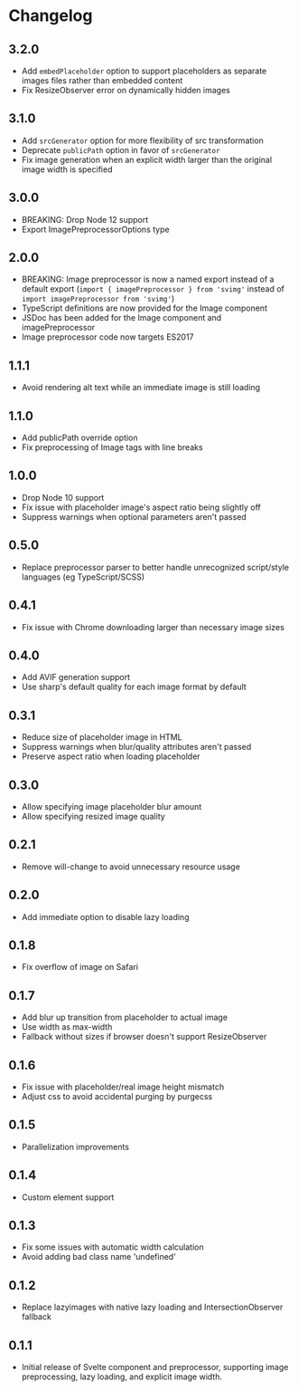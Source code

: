 # Changelog

## 3.2.0

* Add `embedPlaceholder` option to support placeholders as separate images files rather than embedded content
* Fix ResizeObserver error on dynamically hidden images

## 3.1.0

* Add `srcGenerator` option for more flexibility of src transformation
* Deprecate `publicPath` option in favor of `srcGenerator`
* Fix image generation when an explicit width larger than the original image width is specified

## 3.0.0

* BREAKING: Drop Node 12 support
* Export ImagePreprocessorOptions type

## 2.0.0

* BREAKING: Image preprocessor is now a named export instead of a default export (`import { imagePreprocessor } from 'svimg'` instead of `import imagePreprocessor from 'svimg'`)
* TypeScript definitions are now provided for the Image component
* JSDoc has been added for the Image component and imagePreprocessor
* Image preprocessor code now targets ES2017

## 1.1.1

* Avoid rendering alt text while an immediate image is still loading

## 1.1.0

* Add publicPath override option
* Fix preprocessing of Image tags with line breaks

## 1.0.0

* Drop Node 10 support
* Fix issue with placeholder image's aspect ratio being slightly off
* Suppress warnings when optional parameters aren't passed

## 0.5.0

* Replace preprocessor parser to better handle unrecognized script/style languages (eg TypeScript/SCSS)

## 0.4.1

* Fix issue with Chrome downloading larger than necessary image sizes

## 0.4.0

* Add AVIF generation support
* Use sharp's default quality for each image format by default

## 0.3.1

* Reduce size of placeholder image in HTML
* Suppress warnings when blur/quality attributes aren't passed
* Preserve aspect ratio when loading placeholder

## 0.3.0

* Allow specifying image placeholder blur amount
* Allow specifying resized image quality

## 0.2.1

* Remove will-change to avoid unnecessary resource usage

## 0.2.0

* Add immediate option to disable lazy loading

## 0.1.8

* Fix overflow of image on Safari

## 0.1.7

* Add blur up transition from placeholder to actual image
* Use width as max-width
* Fallback without sizes if browser doesn't support ResizeObserver

## 0.1.6

* Fix issue with placeholder/real image height mismatch
* Adjust css to avoid accidental purging by purgecss

## 0.1.5

* Parallelization improvements

## 0.1.4

* Custom element support

## 0.1.3

* Fix some issues with automatic width calculation
* Avoid adding bad class name 'undefined'

## 0.1.2

* Replace lazyimages with native lazy loading and IntersectionObserver fallback

## 0.1.1

* Initial release of Svelte component and preprocessor, supporting image preprocessing, lazy loading, and explicit image width.